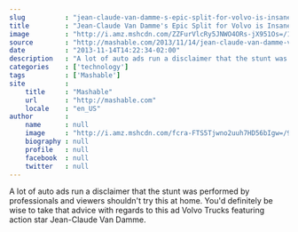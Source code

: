 ```yaml
---
slug          : "jean-claude-van-damme-s-epic-split-for-volvo-is-insane"
title         : "Jean-Claude Van Damme's Epic Split for Volvo is Insane"
image         : "http://i.amz.mshcdn.com/ZZFurVlcRy5JNWO4ORs-jX951Os=/1200x627/2013%2F11%2F15%2Fd2%2FJeanClaudeV.6f57f.jpg"
source        : "http://mashable.com/2013/11/14/jean-claude-van-damme-volvo/"
date          : "2013-11-14T14:22:34-02:00"
description   : "A lot of auto ads run a disclaimer that the stunt was performed by professionals and viewers shouldn't try this at home. You'd definitely be wise to take that advice with regards to this ad Volvo Trucks featuring action star Jean-Claude Van Damme."
categories    : ['technology']
tags          : ['Mashable']
site          :
    title     : "Mashable"
    url       : "http://mashable.com"
    locale    : "en_US"
author        :
    name      : null
    image     : "http://i.amz.mshcdn.com/fcra-FTS5Tjwno2uuh7HD56bIgw=/90x90/2016%2F06%2F30%2F5f%2F20130712e9toddwasserm.01447.37a4f.jpg"
    biography : null
    profile   : null
    facebook  : null
    twitter   : null
---
```


A lot of auto ads run a disclaimer that the stunt was performed by professionals and viewers shouldn't try this at home. You'd definitely be wise to take that advice with regards to this ad Volvo Trucks featuring action star Jean-Claude Van Damme.
